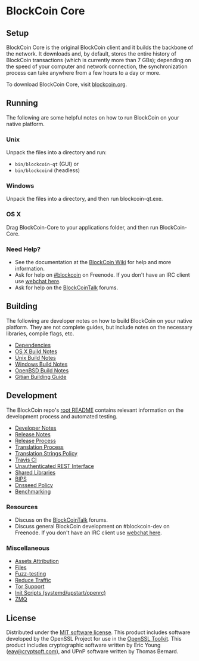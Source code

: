 BlockCoin Core
=============

Setup
---------------------
BlockCoin Core is the original BlockCoin client and it builds the backbone of the network. It downloads and, by default, stores the entire history of BlockCoin transactions (which is currently more than 7 GBs); depending on the speed of your computer and network connection, the synchronization process can take anywhere from a few hours to a day or more.

To download BlockCoin Core, visit [blockcoin.org](https://blockcoin.org).

Running
---------------------
The following are some helpful notes on how to run BlockCoin on your native platform.

### Unix

Unpack the files into a directory and run:

- `bin/blockcoin-qt` (GUI) or
- `bin/blockcoind` (headless)

### Windows

Unpack the files into a directory, and then run blockcoin-qt.exe.

### OS X

Drag BlockCoin-Core to your applications folder, and then run BlockCoin-Core.

### Need Help?

* See the documentation at the [BlockCoin Wiki](https://blockcoin.info/)
for help and more information.
* Ask for help on [#blockcoin](http://webchat.freenode.net?channels=blockcoin) on Freenode. If you don't have an IRC client use [webchat here](http://webchat.freenode.net?channels=blockcoin).
* Ask for help on the [BlockCoinTalk](https://blockcointalk.io/) forums.

Building
---------------------
The following are developer notes on how to build BlockCoin on your native platform. They are not complete guides, but include notes on the necessary libraries, compile flags, etc.

- [Dependencies](dependencies.md)
- [OS X Build Notes](build-osx.md)
- [Unix Build Notes](build-unix.md)
- [Windows Build Notes](build-windows.md)
- [OpenBSD Build Notes](build-openbsd.md)
- [Gitian Building Guide](gitian-building.md)

Development
---------------------
The BlockCoin repo's [root README](/README.md) contains relevant information on the development process and automated testing.

- [Developer Notes](developer-notes.md)
- [Release Notes](release-notes.md)
- [Release Process](release-process.md)
- [Translation Process](translation_process.md)
- [Translation Strings Policy](translation_strings_policy.md)
- [Travis CI](travis-ci.md)
- [Unauthenticated REST Interface](REST-interface.md)
- [Shared Libraries](shared-libraries.md)
- [BIPS](bips.md)
- [Dnsseed Policy](dnsseed-policy.md)
- [Benchmarking](benchmarking.md)

### Resources
* Discuss on the [BlockCoinTalk](https://blockcointalk.io/) forums.
* Discuss general BlockCoin development on #blockcoin-dev on Freenode. If you don't have an IRC client use [webchat here](http://webchat.freenode.net/?channels=blockcoin-dev).

### Miscellaneous
- [Assets Attribution](assets-attribution.md)
- [Files](files.md)
- [Fuzz-testing](fuzzing.md)
- [Reduce Traffic](reduce-traffic.md)
- [Tor Support](tor.md)
- [Init Scripts (systemd/upstart/openrc)](init.md)
- [ZMQ](zmq.md)

License
---------------------
Distributed under the [MIT software license](/COPYING).
This product includes software developed by the OpenSSL Project for use in the [OpenSSL Toolkit](https://www.openssl.org/). This product includes
cryptographic software written by Eric Young ([eay@cryptsoft.com](mailto:eay@cryptsoft.com)), and UPnP software written by Thomas Bernard.
